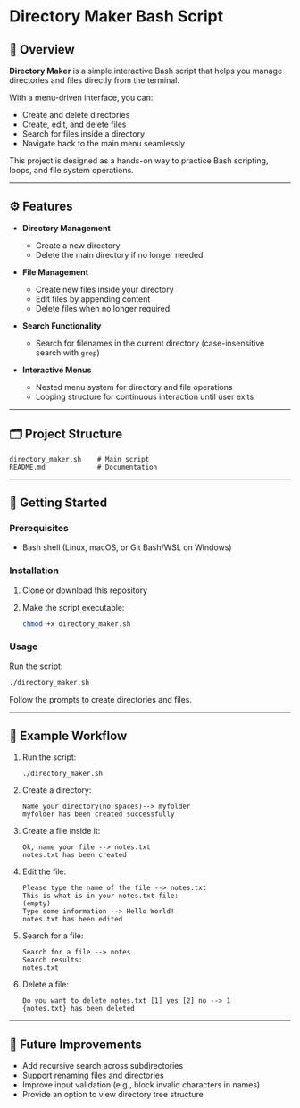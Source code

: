 

# Directory Maker Bash Script

## 📌 Overview

**Directory Maker** is a simple interactive Bash script that helps you manage directories and files directly from the terminal.

With a menu-driven interface, you can:

* Create and delete directories
* Create, edit, and delete files
* Search for files inside a directory
* Navigate back to the main menu seamlessly

This project is designed as a hands-on way to practice Bash scripting, loops, and file system operations.

---

## ⚙️ Features

* **Directory Management**

  * Create a new directory
  * Delete the main directory if no longer needed

* **File Management**

  * Create new files inside your directory
  * Edit files by appending content
  * Delete files when no longer required

* **Search Functionality**

  * Search for filenames in the current directory (case-insensitive search with `grep`)

* **Interactive Menus**

  * Nested menu system for directory and file operations
  * Looping structure for continuous interaction until user exits

---

## 🗂️ Project Structure

```
directory_maker.sh    # Main script
README.md             # Documentation
```

---

## 🚀 Getting Started

### Prerequisites

* Bash shell (Linux, macOS, or Git Bash/WSL on Windows)

### Installation

1. Clone or download this repository
2. Make the script executable:

   ```bash
   chmod +x directory_maker.sh
   ```

### Usage

Run the script:

```bash
./directory_maker.sh
```

Follow the prompts to create directories and files.

---

## 🧪 Example Workflow

1. Run the script:

   ```
   ./directory_maker.sh
   ```

2. Create a directory:

   ```
   Name your directory(no spaces)--> myfolder
   myfolder has been created successfully
   ```

3. Create a file inside it:

   ```
   Ok, name your file --> notes.txt
   notes.txt has been created
   ```

4. Edit the file:

   ```
   Please type the name of the file --> notes.txt
   This is what is in your notes.txt file:
   (empty)
   Type some information --> Hello World!
   notes.txt has been edited
   ```

5. Search for a file:

   ```
   Search for a file --> notes
   Search results:
   notes.txt
   ```

6. Delete a file:

   ```
   Do you want to delete notes.txt [1] yes [2] no --> 1
   {notes.txt} has been deleted
   ```

---

## 🔮 Future Improvements

* Add recursive search across subdirectories
* Support renaming files and directories
* Improve input validation (e.g., block invalid characters in names)
* Provide an option to view directory tree structure

